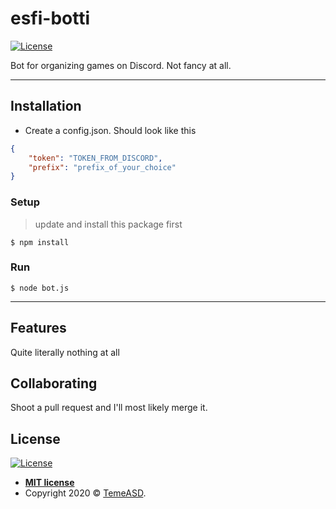 # esfi-botti


[![License](http://img.shields.io/:license-mit-blue.svg?style=flat-square)](http://badges.mit-license.org)

Bot for organizing games on Discord. Not fancy at all. 


---

## Installation

- Create a config.json. Should look like this 

```json
{
    "token": "TOKEN_FROM_DISCORD",
    "prefix": "prefix_of_your_choice"
}
```

### Setup


> update and install this package first

```shell
$ npm install
```

### Run

```shell
$ node bot.js
```

---

## Features

Quite literally nothing at all

## Collaborating

Shoot a pull request and I'll most likely merge it.

## License

[![License](http://img.shields.io/:license-mit-blue.svg?style=flat-square)](http://badges.mit-license.org)

- **[MIT license](http://opensource.org/licenses/mit-license.php)**
- Copyright 2020 © <a href="temeasd.github.io" target="_blank">TemeASD</a>.
